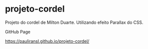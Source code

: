 # projeto-cordel
Projeto do cordel de Milton Duarte. Utilizando efeito Parallax do CSS.

GitHub Page

https://pauliransl.github.io/projeto-cordel/

